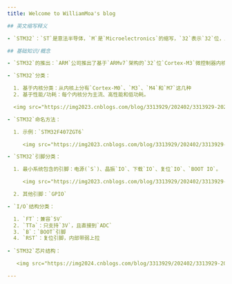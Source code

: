 ```yaml
---
title: Welcome to WilliamMoa's blog

## 英文缩写释义

- `STM32`：`ST`是意法半导体，`M`是`Microelectronics`的缩写，`32`表示`32`位，即`STM32`就是指`ST`公司开发的`32`位微控制器。

## 基础知识/概念

- `STM32`的推出：`ARM`公司推出了基于`ARMv7`架构的`32`位`Cortex-M3`微控制器内核。随后，`ST`公司推出了基于`Cortex-M3`内核的`MCU`—`STM32`。

- `STM32`分类：

  1. 基于内核分类：从内核上分有`Cortex-M0`、`M3`、`M4`和`M7`这几种
  2. 基于性能/功耗：每个内核分为主流、高性能和低功耗。

  <img src="https://img2023.cnblogs.com/blog/3313929/202402/3313929-20240221114223730-110723017.png" alt="image-20240221110023749" style="zoom:67%;" />

- `STM32`命名方法：

  1. 示例：`STM32F407ZGT6`

     <img src="https://img2023.cnblogs.com/blog/3313929/202402/3313929-20240221114228121-303514189.png" alt="image-20240221110159244" style="zoom:67%;" />

- `STM32`引脚分类：

  1. 最小系统包含的引脚：电源(`S`)、晶振`IO`、下载`IO`、复位`IO`、`BOOT IO`。

     <img src="https://img2023.cnblogs.com/blog/3313929/202402/3313929-20240221114232336-1888850700.png" alt="image-20240221110620673" style="zoom:67%;" />

  2. 其他引脚：`GPIO`

- `I/O`结构分类：

  1. `FT`：兼容`5V`
  2. `TTa`：只支持`3V`，且直接到`ADC`
  3. `B`：`BOOT`引脚
  4. `RST`：复位引脚，内部带弱上拉
  
- `STM32`芯片结构：

   <img src="https://img2024.cnblogs.com/blog/3313929/202402/3313929-20240221135523014-208046323.png" alt="image" style="zoom:67%;" />

---
```

